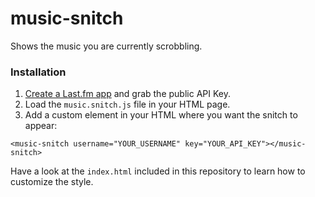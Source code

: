 music-snitch
==============

Shows the music you are currently scrobbling.

### Installation

1. [Create a Last.fm app](http://www.last.fm/api/account/create) and grab the public API Key.
2. Load the `music.snitch.js` file in your HTML page.
3. Add a custom element in your HTML where you want the snitch to appear:

```<music-snitch username="YOUR_USERNAME" key="YOUR_API_KEY"></music-snitch>```

Have a look at the `index.html` included in this repository to learn how to customize the style.
